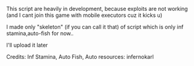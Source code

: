 This script are heavily in development, because exploits are not working (and I cant join this game with mobile executors cuz it kicks u)

I made only "skeleton" (if you can call it that) of script which is only inf stamina,auto-fish for now..

I'll upload it later

Credits:
Inf Stamina, Auto Fish, Auto resources: infernokarl
